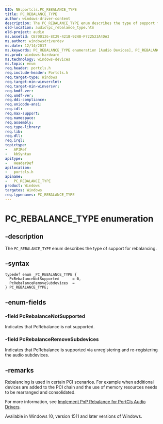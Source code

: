 ```yaml
---
UID: NE:portcls.PC_REBALANCE_TYPE
title: PC_REBALANCE_TYPE
author: windows-driver-content
description: The PC_REBALANCE_TYPE enum describes the type of support for rebalancing.
old-location: audio\pc_rebalance_type.htm
old-project: audio
ms.assetid: CE700126-8C29-4218-9248-F722523A4DA3
ms.author: windowsdriverdev
ms.date: 12/14/2017
ms.keywords: PC_REBALANCE_TYPE enumeration [Audio Devices], PC_REBALANCE_TYPE, audio.pc_rebalance_type, portcls/PcRebalanceRemoveSubdevices, portcls/PC_REBALANCE_TYPE, PcRebalanceRemoveSubdevices, PcRebalanceNotSupported, portcls/PcRebalanceNotSupported
ms.prod: windows-hardware
ms.technology: windows-devices
ms.topic: enum
req.header: portcls.h
req.include-header: Portcls.h
req.target-type: Windows
req.target-min-winverclnt: 
req.target-min-winversvr: 
req.kmdf-ver: 
req.umdf-ver: 
req.ddi-compliance: 
req.unicode-ansi: 
req.idl: 
req.max-support: 
req.namespace: 
req.assembly: 
req.type-library: 
req.lib: 
req.dll: 
req.irql: 
topictype: 
-	APIRef
-	kbSyntax
apitype: 
-	HeaderDef
apilocation: 
-	portcls.h
apiname: 
-	PC_REBALANCE_TYPE
product: Windows
targetos: Windows
req.typenames: PC_REBALANCE_TYPE
---
```


# PC_REBALANCE_TYPE enumeration


## -description


The <code>PC_REBALANCE_TYPE</code> enum describes the type of support for rebalancing.


## -syntax


````
typedef enum _PC_REBALANCE_TYPE { 
  PcRebalanceNotSupported      = 0,
  PcRebalanceRemoveSubdevices  = 
} PC_REBALANCE_TYPE;
````


## -enum-fields




### -field PcRebalanceNotSupported

Indicates that PcRebalance is not supported. 


### -field PcRebalanceRemoveSubdevices

Indicates that PcRebalance is supported via unregistering and re-registering the audio subdevices.


## -remarks


 Rebalancing is used in certain PCI scenarios. For example when additional devices are added to the PCI chain and the use of memory resources needs to be rearranged and consolidated.

For more information,  see <a href="https://msdn.microsoft.com/FCAD7F8B-AA9B-430A-BCAF-04E13FA15382">Implement PnP Rebalance for PortCls Audio Drivers</a>.

Available in Windows 10, version 1511 and later versions of Windows. 


